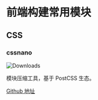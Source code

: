 # 前端构建常用模块

## CSS

### cssnano
![Downloads](https://img.shields.io/npm/dm/cssnano.svg)

模块压缩工具，基于 PostCSS 生态。

[Github 地址](https://github.com/ben-eb/cssnano)

